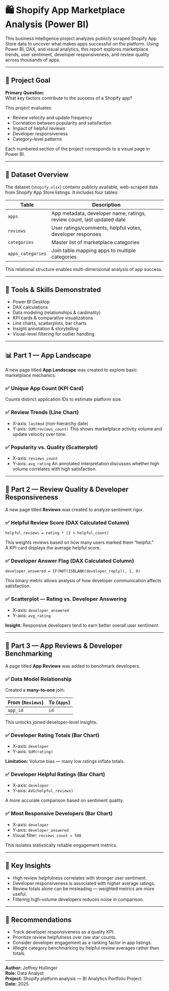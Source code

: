 # 🛍️ Shopify App Marketplace Analysis (Power BI)

This business intelligence project analyzes publicly scraped Shopify App Store data to uncover what makes apps successful on the platform. Using Power BI, DAX, and visual analytics, this report explores marketplace trends, user sentiment, developer responsiveness, and review quality across thousands of apps.

---

## 🎯 Project Goal

**Primary Question:**  
What key factors contribute to the success of a Shopify app?

This project evaluates:
- Review velocity and update frequency
- Correlation between popularity and satisfaction
- Impact of helpful reviews
- Developer responsiveness
- Category-level patterns

Each numbered section of the project corresponds to a visual page in Power BI.

---

## 📂 Dataset Overview

The dataset (`shopify.xlsx`) contains publicly available, web-scraped data from Shopify App Store listings. It includes four tables:

| Table | Description |
|--------|-------------|
| `apps` | App metadata, developer name, ratings, review count, last updated date |
| `reviews` | User ratings/comments, helpful votes, developer responses |
| `categories` | Master list of marketplace categories |
| `apps_categories` | Join table mapping apps to multiple categories |

This relational structure enables multi-dimensional analysis of app success.

---

## 🧠 Tools & Skills Demonstrated

- Power BI Desktop
- DAX calculations
- Data modeling (relationships & cardinality)
- KPI cards & comparative visualizations
- Line charts, scatterplots, bar charts
- Insight annotation & storytelling
- Visual-level filtering for outlier handling

---

## 📊 Part 1 — App Landscape

A new page titled **App Landscape** was created to explore basic marketplace mechanics.

### ✅ Unique App Count (KPI Card)
Counts distinct application IDs to estimate platform size.

### ✅ Review Trends (Line Chart)
- X-axis: `lastmod` (non-hierarchy date)
- Y-axis: `SUM(reviews_count)`
This shows marketplace activity volume and update velocity over time.

### ✅ Popularity vs. Quality (Scatterplot)
- X-axis: `reviews_count`
- Y-axis: `avg_rating`
An annotated interpretation discusses whether high volume correlates with high satisfaction.

---

## 💬 Part 2 — Review Quality & Developer Responsiveness

A new page titled **Reviews** was created to analyze sentiment rigor.

### ✅ Helpful Review Score (DAX Calculated Column)

    helpful_reviews = rating * (1 + helpful_count)

This weights reviews based on how many users marked them “helpful.”  
A KPI card displays the average helpful score.

### ✅ Developer Answer Flag (DAX Calculated Column)

    developer_answered = IF(NOT(ISBLANK(developer_reply)), 1, 0)

This binary metric allows analysis of how developer communication affects satisfaction.

### ✅ Scatterplot — Rating vs. Developer Answering
- X-axis: `developer_answered`
- Y-axis: `avg_rating`

**Insight:** Responsive developers tend to earn better overall user sentiment.

---

## 🧵 Part 3 — App Reviews & Developer Benchmarking

A page titled **App Reviews** was added to benchmark developers.

### ✅ Data Model Relationship
Created a **many-to-one** join:

| From (`Reviews`) | To (`Apps`) |
|------------------|-------------|
| `app_id` | `id` |

This unlocks joined developer-level insights.

### ✅ Developer Rating Totals (Bar Chart)
- X-axis: `developer`
- Y-axis: `SUM(rating)`

**Limitation:** Volume bias — many low ratings inflate totals.

### ✅ Developer Helpful Ratings (Bar Chart)
- X-axis: `developer`
- Y-axis: `AVG(helpful_reviews)`

A more accurate comparison based on sentiment quality.

### ✅ Most Responsive Developers (Bar Chart)
- X-axis: `developer`
- Y-axis: `developer_answered`
- Visual filter: `reviews_count > 500`

This isolates statistically reliable engagement metrics.

---

## 🧭 Key Insights

- High review helpfulness correlates with stronger user sentiment.
- Developer responsiveness is associated with higher average ratings.
- Review totals alone can be misleading — weighted metrics are more useful.
- Filtering high-volume developers reduces noise in comparison.

---

## 🚀 Recommendations

- Track developer responsiveness as a quality KPI.
- Prioritize review helpfulness over raw star counts.
- Consider developer engagement as a ranking factor in app listings.
- Weight category benchmarking by helpful review averages rather than totals.

---

**Author:** Jeffrey Hullinger  
**Role:** Data Analyst  
**Project:** Shopify platform analysis — BI Analytics Portfolio Project  
**Date:** 2025  
